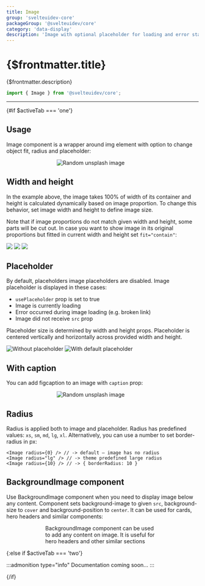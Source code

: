 ```yaml
---
title: Image
group: 'svelteuidev-core'
packageGroup: '@svelteuidev/core'
category: 'data-display'
description: 'Image with optional placeholder for loading and error state'
---
```


<script lang='ts'>
    import Preview from '$lib/components/DocsHelpers/Preview.svelte'
	import { Image, BackgroundImage, Text } from '@svelteuidev/core'
    import { DocTabs, activeTab } from '$lib/components'

    const url = 'https://images.unsplash.com/photo-1511216335778-7cb8f49fa7a3?ixid=MnwxMjA3fDB8MHxwaG90by1wYWdlfHx8fGVufDB8fHx8&ixlib=rb-1.2.1&auto=format&fit=crop&w=720&q=80'
</script>

# {$frontmatter.title}

{$frontmatter.description}

```ts
import { Image } from '@svelteuidev/core';
```

<DocTabs />

<hr>
<!-- Top Section -->

{#if $activeTab === 'one'}

## Usage

Image component is a wrapper around img element with option to change object fit, radius and placeholder:

<Preview>
    <div style='width: 240px; margin-left: auto; margin-right: auto;'>
        <Image
        radius="md"
        src={url}
        alt="Random unsplash image"
        />
    </div>
</Preview>

## Width and height

In the example above, the image takes 100% of width of its container and height is calculated dynamically based on image proportion.
To change this behavior, set image width and height to define image size.

Note that if image proportions do not match given width and height, some parts will be cut out.
In case you want to show image in its original proportions but fitted in current width and height set `fit="contain"`:

<Preview>
      <Image
        width={200}
        height={80}
        src={url}
      />
      <Image
        width={200}
        height={80}
        fit="contain"
        src={url}
      />
      <Image
        height={80}
        src={url}
      />
</Preview>

## Placeholder

By default, placeholders image placeholders are disabled.
Image placeholder is displayed in these cases:

- `usePlaceholder` prop is set to true
- Image is currently loading
- Error occurred during image loading (e.g. broken link)
- Image did not receive `src` prop

Placeholder size is determined by width and height props.
Placeholder is centered vertically and horizontally across provided width and height.

<Preview>
       <Image
        width={200}
        height={120}
        src={null}
        alt="Without placeholder"
      />
      <Image
        width={200}
        height={120}
        src={null}
        alt="With default placeholder"
        usePlaceholder
      />
</Preview>

## With caption

You can add figcaption to an image with `caption` prop:

<Preview>
    <div style='width: 240px; margin-left: auto; margin-right: auto;'>
        <Image
            radius="md"
            src="https://images.unsplash.com/photo-1627552245715-77d79bbf6fe2?ixid=MnwxMjA3fDB8MHxwaG90by1wYWdlfHx8fGVufDB8fHx8&ixlib=rb-1.2.1&auto=format&fit=crop&w=640&q=80"
            alt="Random unsplash image"
            caption="My dog begging for treats"
        />
    </div>
</Preview>

## Radius

Radius is applied both to image and placeholder. Radius has predefined values: `xs`, `sm`, `md`, `lg`, `xl`. Alternatively, you can use a number to set border-radius in px:

```svelte
<Image radius={0} /> // -> default – image has no radius
<Image radius="lg" /> // -> theme predefined large radius
<Image radius={10} /> // -> { borderRadius: 10 }
```

## BackgroundImage component

Use BackgroundImage component when you need to display image below any content.
Component sets background-image to given `src`, background-size to `cover` and background-position to `center`.
It can be used for cards, hero headers and similar components:

<Preview>
    <div style='width: 300px; margin-left: auto; margin-right: auto;'>
        <BackgroundImage
        src="https://images.unsplash.com/photo-1419242902214-272b3f66ee7a?ixlib=rb-1.2.1&ixid=MnwxMjA3fDB8MHxwaG90by1wYWdlfHx8fGVufDB8fHx8&auto=format&fit=crop&w=720&q=80"
        radius="sm">
        <Text color="#fff">
        BackgroundImage component can be used to add any content on image. It is useful for hero
        headers and other similar sections
        </Text>
        </BackgroundImage>
    </div>
</Preview>

{:else if $activeTab === 'two'}

:::admonition type="info"
Documentation coming soon...
:::

{/if}
